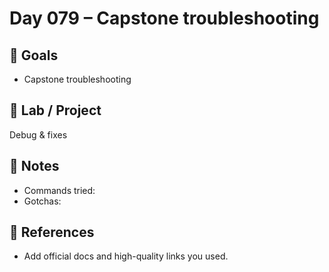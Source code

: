 # Day 079 – Capstone troubleshooting

## 🎯 Goals
- Capstone troubleshooting

## 🔧 Lab / Project
Debug & fixes

## 📝 Notes
- Commands tried:
- Gotchas:

## 🔎 References
- Add official docs and high-quality links you used.
